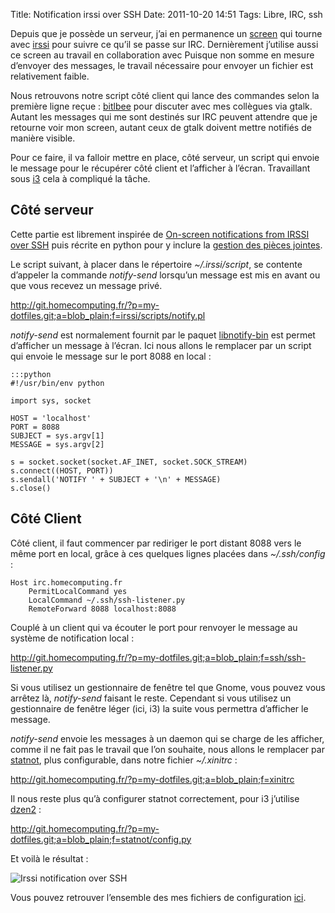 Title: Notification irssi over SSH
Date: 2011-10-20 14:51
Tags: Libre, IRC, ssh

Depuis que je possède un serveur, j’ai en permanence un
[screen](https://www.gnu.org/software/screen/) qui tourne avec
[irssi](http://irssi.org/) pour suivre ce qu’il se passe sur IRC. Dernièrement
j’utilise aussi ce screen au travail en collaboration avec
Puisque non somme en mesure d’envoyer des messages, le travail nécessaire pour
envoyer un fichier est relativement faible.

Nous retrouvons notre script côté client qui lance des commandes selon la
première ligne reçue :
[bitlbee](http://www.bitlbee.org) pour discuter avec mes collègues via gtalk.
Autant les messages qui me sont destinés sur IRC peuvent attendre que je
retourne voir mon screen, autant ceux de gtalk doivent mettre notifiés de manière
visible.

Pour ce faire, il va falloir mettre en place, côté serveur, un script qui envoie
le message pour le récupérer côté client et l’afficher à l’écran. Travaillant
sous [i3](http://i3wm.org/) cela à compliqué la tâche.

## Côté serveur

Cette partie est librement inspirée de
[On-screen notifications from IRSSI over SSH](http://i.got.nothing.to/post/2010/06/21/On-screen-notifications-from-IRSSI-over-SSH)
puis récrite en python pour y inclure la [gestion des pièces
jointes](|filename|pieces-jointes-mutt-over-ssh.md).

Le script suivant, à placer dans le répertoire  *~/.irssi/script*, se contente
d’appeler la commande *notify-send* lorsqu’un message est mis en avant ou que vous
recevez un message privé.

<http://git.homecomputing.fr/?p=my-dotfiles.git;a=blob_plain;f=irssi/scripts/notify.pl>

*notify-send* est normalement fournit par le paquet
[libnotify-bin](http://packages.debian.org/stable/libnotify-bin) est permet
d’afficher un message à l’écran. Ici nous allons le remplacer par un script qui
envoie le message sur le port 8088 en local :

    :::python
    #!/usr/bin/env python

    import sys, socket

    HOST = 'localhost'
    PORT = 8088
    SUBJECT = sys.argv[1]
    MESSAGE = sys.argv[2]

    s = socket.socket(socket.AF_INET, socket.SOCK_STREAM)
    s.connect((HOST, PORT))
    s.sendall('NOTIFY ' + SUBJECT + '\n' + MESSAGE)
    s.close()

## Côté Client

Côté client, il faut commencer par rediriger le port distant 8088 vers le même
port en local, grâce à ces quelques lignes placées dans *~/.ssh/config* :

    Host irc.homecomputing.fr
        PermitLocalCommand yes
        LocalCommand ~/.ssh/ssh-listener.py
        RemoteForward 8088 localhost:8088

Couplé à un client qui va écouter le port pour renvoyer le message au système de
notification local :

<http://git.homecomputing.fr/?p=my-dotfiles.git;a=blob_plain;f=ssh/ssh-listener.py>

Si vous utilisez un gestionnaire de fenêtre tel que Gnome, vous pouvez vous
arrêtez là, *notify-send* faisant le reste. Cependant si vous utilisez un
gestionnaire de fenêtre léger (ici, i3) la suite vous permettra d’afficher le message.

*notify-send* envoie les messages à un daemon qui se charge de les afficher, comme
il ne fait pas le travail que l’on souhaite, nous allons le remplacer par
[statnot](https://github.com/halhen/statnot), plus configurable, dans notre
fichier *~/.xinitrc* :

<http://git.homecomputing.fr/?p=my-dotfiles.git;a=blob_plain;f=xinitrc>

Il nous reste plus qu’à configurer statnot correctement, pour i3 j’utilise
[dzen2](https://sites.google.com/site/gotmor/dzen) :

<http://git.homecomputing.fr/?p=my-dotfiles.git;a=blob_plain;f=statnot/config.py>

Et voilà le résultat :

![Irssi notification over SSH](|filename|/images/irssi-notification.png)

Vous pouvez retrouver l’ensemble des mes fichiers de configuration
[ici](https://git.homecomputing.fr/?p=my-dotfiles.git).
